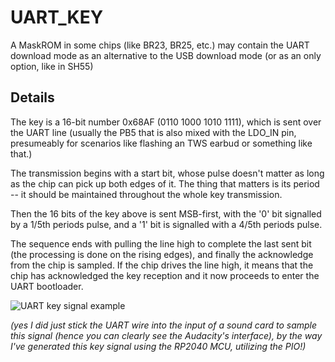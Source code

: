 # UART_KEY

A MaskROM in some chips (like BR23, BR25, etc.) may contain the UART download mode
as an alternative to the USB download mode (or as an only option, like in SH55)

## Details

The key is a 16-bit number 0x68AF (0110 1000 1010 1111),
which is sent over the UART line (usually the PB5 that is also mixed with the LDO_IN pin, presumeably for scenarios like flashing an TWS earbud or something like that.)

The transmission begins with a start bit, whose pulse doesn't matter as long as the chip can pick up both edges of it. The thing that matters is its period -- it should be maintained throughout the whole key transmission.

Then the 16 bits of the key above is sent MSB-first, with the '0' bit signalled by a 1/5th periods pulse, and a '1' bit is signalled with a 4/5th periods pulse.

The sequence ends with pulling the line high to complete the last sent bit (the processing is done on the rising edges),
and finally the acknowledge from the chip is sampled.
If the chip drives the line high, it means that the chip has acknowledged the key reception and it now proceeds to enter the UART bootloader.

![UART key signal example](https://forumupload.ru/uploads/001b/ca/8a/3/268990.png)

*(yes I did just stick the UART wire into the input of a sound card to sample this signal (hence you can clearly see the Audacity's interface), by the way I've generated this key signal using the RP2040 MCU, utilizing the PIO!)*
